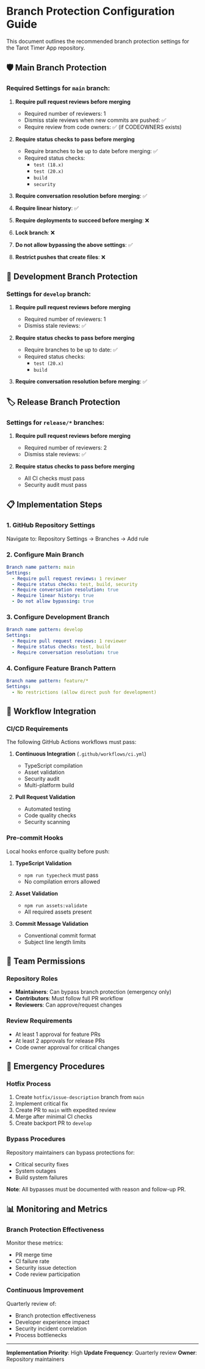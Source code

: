 # Branch Protection Configuration Guide

This document outlines the recommended branch protection settings for the Tarot Timer App repository.

## 🛡️ Main Branch Protection

### Required Settings for `main` branch:

1. **Require pull request reviews before merging**
   - Required number of reviewers: 1
   - Dismiss stale reviews when new commits are pushed: ✅
   - Require review from code owners: ✅ (if CODEOWNERS exists)

2. **Require status checks to pass before merging**
   - Require branches to be up to date before merging: ✅
   - Required status checks:
     - `test (18.x)`
     - `test (20.x)`  
     - `build`
     - `security`

3. **Require conversation resolution before merging**: ✅

4. **Require linear history**: ✅

5. **Require deployments to succeed before merging**: ❌

6. **Lock branch**: ❌

7. **Do not allow bypassing the above settings**: ✅

8. **Restrict pushes that create files**: ❌

## 🔧 Development Branch Protection  

### Settings for `develop` branch:

1. **Require pull request reviews before merging**
   - Required number of reviewers: 1
   - Dismiss stale reviews: ✅

2. **Require status checks to pass before merging**
   - Require branches to be up to date: ✅
   - Required status checks:
     - `test (20.x)`
     - `build`

3. **Require conversation resolution before merging**: ✅

## 🏷️ Release Branch Protection

### Settings for `release/*` branches:

1. **Require pull request reviews before merging**
   - Required number of reviewers: 2
   - Dismiss stale reviews: ✅

2. **Require status checks to pass before merging**
   - All CI checks must pass
   - Security audit must pass

## 📋 Implementation Steps

### 1. GitHub Repository Settings
Navigate to: Repository Settings → Branches → Add rule

### 2. Configure Main Branch
```yaml
Branch name pattern: main
Settings:
  - Require pull request reviews: 1 reviewer
  - Require status checks: test, build, security
  - Require conversation resolution: true
  - Require linear history: true
  - Do not allow bypassing: true
```

### 3. Configure Development Branch
```yaml
Branch name pattern: develop  
Settings:
  - Require pull request reviews: 1 reviewer
  - Require status checks: test, build
  - Require conversation resolution: true
```

### 4. Configure Feature Branch Pattern
```yaml
Branch name pattern: feature/*
Settings:
  - No restrictions (allow direct push for development)
```

## 🎯 Workflow Integration

### CI/CD Requirements
The following GitHub Actions workflows must pass:

1. **Continuous Integration** (`.github/workflows/ci.yml`)
   - TypeScript compilation
   - Asset validation
   - Security audit
   - Multi-platform build

2. **Pull Request Validation**
   - Automated testing
   - Code quality checks
   - Security scanning

### Pre-commit Hooks
Local hooks enforce quality before push:

1. **TypeScript Validation**
   - `npm run typecheck` must pass
   - No compilation errors allowed

2. **Asset Validation**
   - `npm run assets:validate` 
   - All required assets present

3. **Commit Message Validation**
   - Conventional commit format
   - Subject line length limits

## 👥 Team Permissions

### Repository Roles
- **Maintainers**: Can bypass branch protection (emergency only)
- **Contributors**: Must follow full PR workflow
- **Reviewers**: Can approve/request changes

### Review Requirements
- At least 1 approval for feature PRs
- At least 2 approvals for release PRs
- Code owner approval for critical changes

## 🚨 Emergency Procedures

### Hotfix Process
1. Create `hotfix/issue-description` branch from `main`
2. Implement critical fix
3. Create PR to `main` with expedited review
4. Merge after minimal CI checks
5. Create backport PR to `develop`

### Bypass Procedures
Repository maintainers can bypass protections for:
- Critical security fixes
- System outages
- Build system failures

**Note**: All bypasses must be documented with reason and follow-up PR.

## 📊 Monitoring and Metrics

### Branch Protection Effectiveness
Monitor these metrics:
- PR merge time
- CI failure rate
- Security issue detection
- Code review participation

### Continuous Improvement
Quarterly review of:
- Branch protection effectiveness
- Developer experience impact
- Security incident correlation
- Process bottlenecks

---

**Implementation Priority**: High
**Update Frequency**: Quarterly review
**Owner**: Repository maintainers